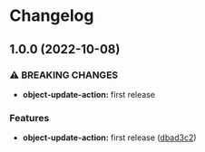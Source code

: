 # Changelog

## 1.0.0 (2022-10-08)


### ⚠ BREAKING CHANGES

* **object-update-action:** first release

### Features

* **object-update-action:** first release ([dbad3c2](https://github.com/ptonini/docker-images/commit/dbad3c2afdb9d4181cbee5a56be110a734dc8e29))

